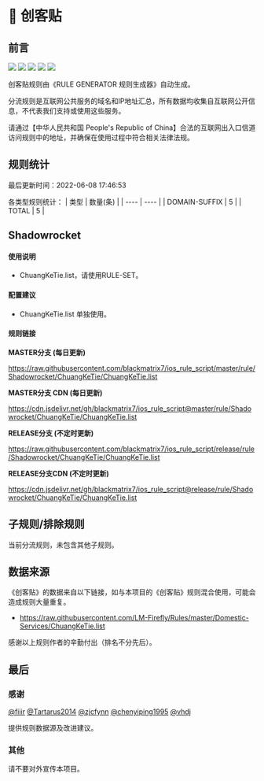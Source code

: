 # 🧸 创客贴

## 前言

![](https://shields.io/badge/-移除重复规则-ff69b4) ![](https://shields.io/badge/-DOMAIN与DOMAIN--SUFFIX合并-green) ![](https://shields.io/badge/-DOMAIN--SUFFIX间合并-critical) ![](https://shields.io/badge/-DOMAIN--SUFFIX与DOMAIN--KEYWORD合并-blue) ![](https://shields.io/badge/-IP--CIDR(6)合并-blueviolet) 

创客贴规则由《RULE GENERATOR 规则生成器》自动生成。

分流规则是互联网公共服务的域名和IP地址汇总，所有数据均收集自互联网公开信息，不代表我们支持或使用这些服务。

请通过【中华人民共和国 People's Republic of China】合法的互联网出入口信道访问规则中的地址，并确保在使用过程中符合相关法律法规。

## 规则统计

最后更新时间：2022-06-08 17:46:53

各类型规则统计：
| 类型 | 数量(条)  | 
| ---- | ----  |
| DOMAIN-SUFFIX | 5  | 
| TOTAL | 5  | 


## Shadowrocket 

#### 使用说明
- ChuangKeTie.list，请使用RULE-SET。

#### 配置建议
- ChuangKeTie.list 单独使用。

#### 规则链接
**MASTER分支 (每日更新)**

https://raw.githubusercontent.com/blackmatrix7/ios_rule_script/master/rule/Shadowrocket/ChuangKeTie/ChuangKeTie.list

**MASTER分支 CDN (每日更新)**

https://cdn.jsdelivr.net/gh/blackmatrix7/ios_rule_script@master/rule/Shadowrocket/ChuangKeTie/ChuangKeTie.list

**RELEASE分支 (不定时更新)**

https://raw.githubusercontent.com/blackmatrix7/ios_rule_script/release/rule/Shadowrocket/ChuangKeTie/ChuangKeTie.list

**RELEASE分支CDN (不定时更新)**

https://cdn.jsdelivr.net/gh/blackmatrix7/ios_rule_script@release/rule/Shadowrocket/ChuangKeTie/ChuangKeTie.list

## 子规则/排除规则


当前分流规则，未包含其他子规则。

## 数据来源

《创客贴》的数据来自以下链接，如与本项目的《创客贴》规则混合使用，可能会造成规则大量重复。

- https://raw.githubusercontent.com/LM-Firefly/Rules/master/Domestic-Services/ChuangKeTie.list


感谢以上规则作者的辛勤付出（排名不分先后）。

## 最后

### 感谢

[@fiiir](https://github.com/fiiir) [@Tartarus2014](https://github.com/Tartarus2014) [@zjcfynn](https://github.com/zjcfynn) [@chenyiping1995](https://github.com/chenyiping1995) [@vhdj](https://github.com/vhdj)

提供规则数据源及改进建议。

### 其他

请不要对外宣传本项目。